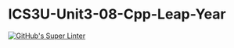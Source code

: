 # ICS3U-Unit3-08-Cpp-Leap-Year

[![GitHub's Super Linter](https://github.com/haokai-li/ICS3U-Unit3-08-Cpp-Leap-Year/workflows/GitHub's%20Super%20Linter/badge.svg)](https://github.com/haokai-li/ICS3U-Unit3-08-Cpp-Leap-Year/actions)
